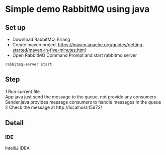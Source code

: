 # Simple demo RabbitMQ using java
## Set up
- Download RabbitMQ, Erlang
- Create maven project https://maven.apache.org/guides/getting-started/maven-in-five-minutes.html
- Open RabbitMQ Command Prompt and start rabbitmq server
```
rabbitmq-server start
```

## Step
  1 Run  current file\
    App.java just send the message to the queue, not provide any consumers\
    Sender.java provides message consumers to handle messages in the queue\
  2 Check the message at http://localhost:15672/ 
## Detail
  

### IDE 
  IntelliJ IDEA
